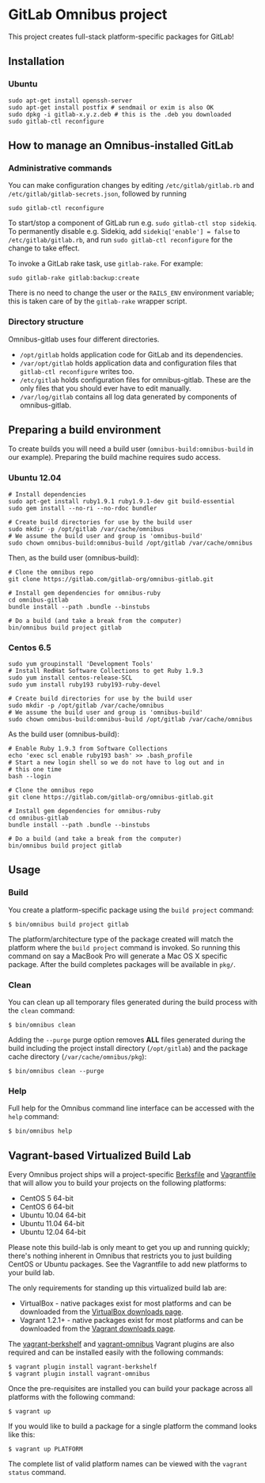 # GitLab Omnibus project

This project creates full-stack platform-specific packages for
GitLab!

## Installation

### Ubuntu

```
sudo apt-get install openssh-server
sudo apt-get install postfix # sendmail or exim is also OK
sudo dpkg -i gitlab-x.y.z.deb # this is the .deb you downloaded
sudo gitlab-ctl reconfigure
```

## How to manage an Omnibus-installed GitLab

### Administrative commands

You can make configuration changes by editing `/etc/gitlab/gitlab.rb` and
`/etc/gitlab/gitlab-secrets.json`, followed by running

```
sudo gitlab-ctl reconfigure
```

To start/stop a component of GitLab run e.g.
`sudo gitlab-ctl stop sidekiq`. To permanently disable e.g. Sidekiq, add
`sidekiq['enable'] = false` to `/etc/gitlab/gitlab.rb`, and run
`sudo gitlab-ctl reconfigure` for the change to take effect.

To invoke a GitLab rake task, use `gitlab-rake`. For example:

```
sudo gitlab-rake gitlab:backup:create
```

There is no need to change the user or the `RAILS_ENV` environment variable;
this is taken care of by the `gitlab-rake` wrapper script.

### Directory structure

Omnibus-gitlab uses four different directories.

- `/opt/gitlab` holds application code for GitLab and its dependencies.
- `/var/opt/gitlab` holds application data and configuration files that
  `gitlab-ctl reconfigure` writes too.
- `/etc/gitlab` holds configuration files for omnibus-gitlab. These are
  the only files that you should ever have to edit manually.
- `/var/log/gitlab` contains all log data generated by components of
  omnibus-gitlab.

## Preparing a build environment

To create builds you will need a build user (`omnibus-build:omnibus-build` in our example).
Preparing the build machine requires sudo access.

### Ubuntu 12.04

```shell
# Install dependencies
sudo apt-get install ruby1.9.1 ruby1.9.1-dev git build-essential
sudo gem install --no-ri --no-rdoc bundler

# Create build directories for use by the build user
sudo mkdir -p /opt/gitlab /var/cache/omnibus
# We assume the build user and group is 'omnibus-build'
sudo chown omnibus-build:omnibus-build /opt/gitlab /var/cache/omnibus
```

Then, as the build user (omnibus-build):

```shell
# Clone the omnibus repo
git clone https://gitlab.com/gitlab-org/omnibus-gitlab.git

# Install gem dependencies for omnibus-ruby
cd omnibus-gitlab
bundle install --path .bundle --binstubs

# Do a build (and take a break from the computer)
bin/omnibus build project gitlab
```

### Centos 6.5

```shell
sudo yum groupinstall 'Development Tools'
# Install RedHat Software Collections to get Ruby 1.9.3
sudo yum install centos-release-SCL
sudo yum install ruby193 ruby193-ruby-devel

# Create build directories for use by the build user
sudo mkdir -p /opt/gitlab /var/cache/omnibus
# We assume the build user and group is 'omnibus-build'
sudo chown omnibus-build:omnibus-build /opt/gitlab /var/cache/omnibus
```

As the build user (omnibus-build):

```shell
# Enable Ruby 1.9.3 from Software Collections
echo 'exec scl enable ruby193 bash' >> .bash_profile
# Start a new login shell so we do not have to log out and in
# this one time
bash --login

# Clone the omnibus repo
git clone https://gitlab.com/gitlab-org/omnibus-gitlab.git

# Install gem dependencies for omnibus-ruby
cd omnibus-gitlab
bundle install --path .bundle --binstubs

# Do a build (and take a break from the computer)
bin/omnibus build project gitlab
```

## Usage

### Build

You create a platform-specific package using the `build project` command:

```shell
$ bin/omnibus build project gitlab
```

The platform/architecture type of the package created will match the platform
where the `build project` command is invoked. So running this command on say a
MacBook Pro will generate a Mac OS X specific package. After the build
completes packages will be available in `pkg/`.

### Clean

You can clean up all temporary files generated during the build process with
the `clean` command:

```shell
$ bin/omnibus clean
```

Adding the `--purge` purge option removes __ALL__ files generated during the
build including the project install directory (`/opt/gitlab`) and
the package cache directory (`/var/cache/omnibus/pkg`):

```shell
$ bin/omnibus clean --purge
```

### Help

Full help for the Omnibus command line interface can be accessed with the
`help` command:

```shell
$ bin/omnibus help
```

## Vagrant-based Virtualized Build Lab

Every Omnibus project ships will a project-specific
[Berksfile](http://berkshelf.com/) and [Vagrantfile](http://www.vagrantup.com/)
that will allow you to build your projects on the following platforms:

* CentOS 5 64-bit
* CentOS 6 64-bit
* Ubuntu 10.04 64-bit
* Ubuntu 11.04 64-bit
* Ubuntu 12.04 64-bit

Please note this build-lab is only meant to get you up and running quickly;
there's nothing inherent in Omnibus that restricts you to just building CentOS
or Ubuntu packages. See the Vagrantfile to add new platforms to your build lab.

The only requirements for standing up this virtualized build lab are:

* VirtualBox - native packages exist for most platforms and can be downloaded
from the [VirtualBox downloads page](https://www.virtualbox.org/wiki/Downloads).
* Vagrant 1.2.1+ - native packages exist for most platforms and can be downloaded
from the [Vagrant downloads page](http://downloads.vagrantup.com/).

The [vagrant-berkshelf](https://github.com/RiotGames/vagrant-berkshelf) and
[vagrant-omnibus](https://github.com/schisamo/vagrant-omnibus) Vagrant plugins
are also required and can be installed easily with the following commands:

```shell
$ vagrant plugin install vagrant-berkshelf
$ vagrant plugin install vagrant-omnibus
```

Once the pre-requisites are installed you can build your package across all
platforms with the following command:

```shell
$ vagrant up
```

If you would like to build a package for a single platform the command looks like this:

```shell
$ vagrant up PLATFORM
```

The complete list of valid platform names can be viewed with the
`vagrant status` command.

